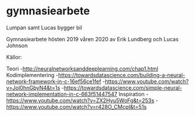 # gymnasiearbete
Lumpan samt Lucas bygger bil

Gymnasiearbete hösten 2019 våren 2020 av Erik Lundberg och Lucas Johnson

Källor:

Teori
-http://neuralnetworksanddeeplearning.com/chap1.html
Kodimplementering
-https://towardsdatascience.com/building-a-neural-network-framework-in-c-16ef56ce1fef
-https://www.youtube.com/watch?v=Jol0hnGbyN4&t=1s
-https://towardsdatascience.com/simple-neural-network-implementation-in-c-663f51447547
Inspiration
-https://www.youtube.com/watch?v=ZX2Hyu5WoFg&t=253s
-https://www.youtube.com/watch?v=r428O_CMcpI&t=51s
